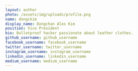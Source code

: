 ```yaml
---
layout: author
photo: /assets/img/uploads/profile.png
name: dongckim
display_name: Dongchan Alex Kim
position: Vice President
bio: Bulletproof hacker passionate about leather clothes.
github_username: github_username
facebook_username: facebook_username
twitter_username: twitter_username
instagram_username: instagram_username
linkedin_username: linkedin_username
medium_username: medium_username
---
```


